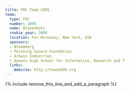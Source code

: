 ```yaml
---
title: FRC Team 2895
team:
  type: FRC
  number: 2895
  name: Blazenbots
  rookie_year: 2009
  location: Far Rockaway, New York, USA
  sponsors:
  - Bloomberg
  - Pershing Square Foundation
  - Arkwin Industries
  - Queens High School for Information, Research and T
  links:
    Website: http://team2895.org
---
```


{% include remove_this_line_and_add_a_paragraph %}